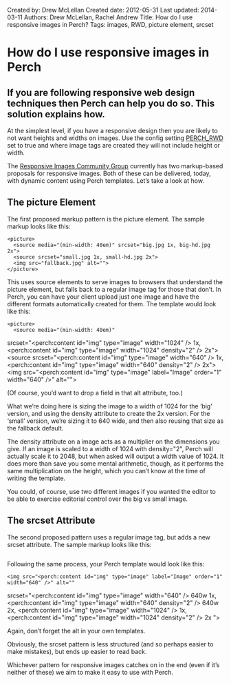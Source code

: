 Created by: Drew McLellan
Created date: 2012-05-31
Last updated: 2014-03-11
Authors: Drew McLellan, Rachel Andrew
Title: How do I use responsive images in Perch?
Tags: images, RWD, picture element, srcset

# How do I use responsive images in Perch

## If you are following responsive web design techniques then Perch can help you do so. This solution explains how.

At the simplest level, if you have a responsive design then you are likely to not want heights and widths on images. Use the config setting [PERCH_RWD](http://docs.grabaperch.com/docs/installing-perch/configuration/markup/) set to true and where image tags are created they will not include height or width.

The [Responsive Images Community Group](http://responsiveimages.org/) currently has two markup-based proposals for responsive images. Both of these can be delivered, today, with dynamic content using Perch templates. Let’s take a look at how.

## The picture Element

The first proposed markup pattern is the picture element. The sample markup looks like this:

    <picture>
      <source media="(min-width: 40em)" srcset="big.jpg 1x, big-hd.jpg 2x">
      <source srcset="small.jpg 1x, small-hd.jpg 2x">
      <img src="fallback.jpg" alt="">
    </picture>

This uses source elements to serve images to browsers that understand the picture element, but falls back to a regular image tag for those that don’t. In Perch, you can have your client upload just one image and have the different formats automatically created for them. The template would look like this:

    <picture>
      <source media="(min-width: 40em)" 
  srcset="<perch:content id="img" type="image" width="1024" /> 1x, 
          <perch:content id="img" type="image" width="1024" density="2" /> 2x">
      <source 
  srcset="<perch:content id="img" type="image" width="640" /> 1x, 
          <perch:content id="img" type="image" width="640" density="2" /> 2x">
      <img src="<perch:content id="img" type="image" label="Image" order="1" width="640" />" alt="">
    </picture>

(Of course, you’d want to drop a field in that alt attribute, too.)

What we’re doing here is sizing the image to a width of 1024 for the ‘big’ version, and using the density attribute to create the 2x version. For the ‘small’ version, we’re sizing it to 640 wide, and then also reusing that size as the fallback default.

The density attribute on a image acts as a multiplier on the dimensions you give. If an image is scaled to a width of 1024 with density="2", Perch will actually scale it to 2048, but when asked will output a width value of 1024. It does more than save you some mental arithmetic, though, as it performs the same multiplication on the height, which you can’t know at the time of writing the template.

You could, of course, use two different images if you wanted the editor to be able to exercise editorial control over the big vs small image.

## The srcset Attribute

The second proposed pattern uses a regular image tag, but adds a new srcset attribute. The sample markup looks like this:

<img src="fallback.jpg" alt="" srcset="small.jpg 640w 1x, small-hd.jpg 640w 2x, med.jpg 1x, med-hd.jpg 2x ">

Following the same process, your Perch template would look like this:

    <img src="<perch:content id="img" type="image" label="Image" order="1" width="640" />" alt="" 
srcset="<perch:content id="img" type="image" width="640" /> 640w 1x, 
	    <perch:content id="img" type="image" width="640" density="2" /> 640w 2x, 
	    <perch:content id="img" type="image" width="1024" /> 1x, 
    	<perch:content id="img" type="image" width="1024" density="2" /> 2x ">

Again, don’t forget the alt in your own templates.

Obviously, the srcset pattern is less structured (and so perhaps easier to make mistakes), but ends up easier to read back.

Whichever pattern for responsive images catches on in the end (even if it’s neither of these) we aim to make it easy to use with Perch.